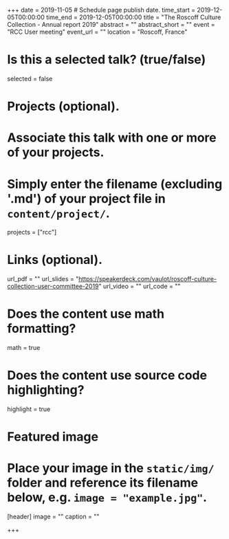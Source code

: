 +++
date = 2019-11-05  # Schedule page publish date.
time_start = 2019-12-05T00:00:00
time_end = 2019-12-05T00:00:00
title = "The Roscoff Culture Collection - Annual report 2019"
abstract = ""
abstract_short = ""
event = "RCC User meeting"
event_url = ""
location = "Roscoff, France"

# Is this a selected talk? (true/false)
selected = false

# Projects (optional).
#   Associate this talk with one or more of your projects.
#   Simply enter the filename (excluding '.md') of your project file in `content/project/`.
projects = ["rcc"]

# Links (optional).
url_pdf = ""
url_slides = "https://speakerdeck.com/vaulot/roscoff-culture-collection-user-committee-2019"
url_video = ""
url_code = ""

# Does the content use math formatting?
math = true

# Does the content use source code highlighting?
highlight = true

# Featured image
# Place your image in the `static/img/` folder and reference its filename below, e.g. `image = "example.jpg"`.
[header]
image = ""
caption = ""

+++

<script async class="speakerdeck-embed" data-id="6aa5bad89add4214853fb567908920fb" data-ratio="1.33333333333333" src="//speakerdeck.com/assets/embed.js"></script>
